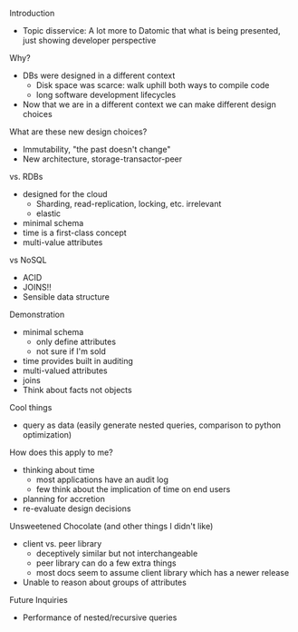 Introduction
- Topic disservice: A lot more to Datomic that what is being presented, just showing developer perspective

Why?
- DBs were designed in a different context
    - Disk space was scarce: walk uphill both ways to compile code
    - long software development lifecycles
- Now that we are in a different context we can make different design choices

What are these new design choices?
- Immutability, "the past doesn't change"
- New architecture, storage-transactor-peer

vs. RDBs
- designed for the cloud
    - Sharding, read-replication, locking, etc. irrelevant
    - elastic
- minimal schema
- time is a first-class concept
- multi-value attributes

vs NoSQL
- ACID
- JOINS!!
- Sensible data structure

Demonstration
- minimal schema
  - only define attributes
  - not sure if I'm sold
- time provides built in auditing
- multi-valued attributes
- joins
- Think about facts not objects

Cool things
- query as data (easily generate nested queries, comparison to python optimization)

How does this apply to me?
- thinking about time
  - most applications have an audit log
  - few think about the implication of time on end users
- planning for accretion
- re-evaluate design decisions

Unsweetened Chocolate (and other things I didn't like)
- client vs. peer library
  - deceptively similar but not interchangeable
  - peer library can do a few extra things
  - most docs seem to assume client library which has a newer release
- Unable to reason about groups of attributes

Future Inquiries
- Performance of nested/recursive queries